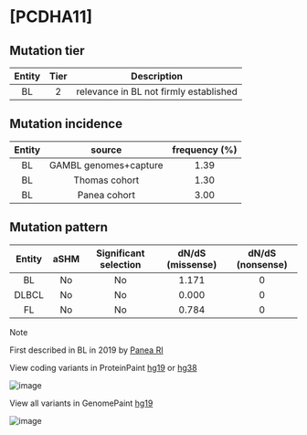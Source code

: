 # [PCDHA11]

## Mutation tier

|Entity|Tier|Description                           |
|:------:|:----:|--------------------------------------|
|BL    |2   |relevance in BL not firmly established|
## Mutation incidence

|Entity|source               |frequency (%)|
|:------:|:---------------------:|:-------------:|
|BL    |GAMBL genomes+capture|1.39         |
|BL    |Thomas cohort        |1.30         |
|BL    |Panea cohort         |3.00         |

## Mutation pattern

|Entity|aSHM|Significant selection|dN/dS (missense)|dN/dS (nonsense)|
|:------:|:----:|:---------------------:|:----------------:|:----------------:|
|BL    |No  |No                   |1.171           |0               |
|DLBCL |No  |No                   |0.000           |0               |
|FL    |No  |No                   |0.784           |0               |


> [!NOTE]
> First described in BL in 2019 by [Panea RI](https://pubmed.ncbi.nlm.nih.gov/31558468)

View coding variants in ProteinPaint [hg19](https://www.bcgsc.ca/downloads/morinlab/GAMBL/test/genes/PCDHA11_protein.html)  or [hg38](https://www.bcgsc.ca/downloads/morinlab/GAMBL/test/genes/PCDHA11_protein_hg38.html)

![image](../../images/proteinpaint/PCDHA11_NM_018902.svg)

View all variants in GenomePaint [hg19](https://www.bcgsc.ca/downloads/morinlab/GAMBL/test/genes/PCDHA11.html)

![image](../../images/proteinpaint/PCDHA11.svg)
